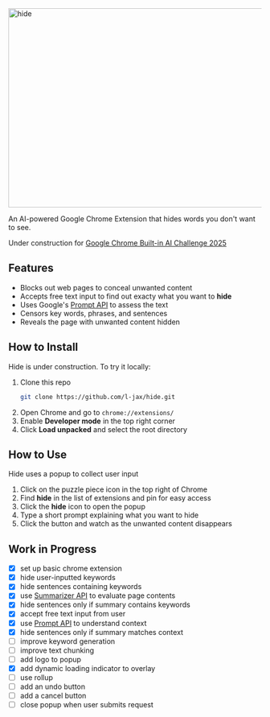 <img width="1584" height="396" alt="hide" src="https://github.com/user-attachments/assets/4d902c17-7d0e-46a5-afdb-960e6712d1d2" />


An AI-powered Google Chrome Extension that hides words you don't want to see.

Under construction for [Google Chrome Built-in AI Challenge 2025](https://googlechromeai2025.devpost.com/)

## Features

  * Blocks out web pages to conceal unwanted content
  * Accepts free text input to find out exacty what you want to **hide**
  * Uses Google's [Prompt API](https://developer.chrome.com/docs/ai/prompt-api) to assess the text
  * Censors key words, phrases, and sentences
  * Reveals the page with unwanted content hidden


## How to Install

Hide is under construction. To try it locally:

1.  Clone this repo
    ```bash
    git clone https://github.com/l-jax/hide.git
    ```
2.  Open Chrome and go to `chrome://extensions/`
3.  Enable **Developer mode** in the top right corner
4.  Click **Load unpacked** and select the root directory


## How to Use

Hide uses a popup to collect user input

1.  Click on the puzzle piece icon in the top right of Chrome
2.  Find **hide** in the list of extensions and pin for easy access
3. Click the **hide** icon to open the popup
4. Type a short prompt explaining what you want to hide
5. Click the button and watch as the unwanted content disappears

## Work in Progress

- [x] set up basic chrome extension
- [x] hide user-inputted keywords
- [x] hide sentences containing keywords
- [x] use [Summarizer API](https://developer.chrome.com/docs/ai/summarizer-api) to evaluate page contents
- [x] hide sentences only if summary contains keywords
- [x] accept free text input from user
- [x] use [Prompt API](https://developer.chrome.com/docs/ai/prompt-api) to understand context
- [x] hide sentences only if summary matches context
- [ ] improve keyword generation
- [ ] improve text chunking
- [ ] add logo to popup
- [x] add dynamic loading indicator to overlay
- [ ] use rollup
- [ ] add an undo button
- [ ] add a cancel button
- [ ] close popup when user submits request
